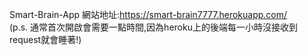 Smart-Brain-App
網站地址:https://smart-brain7777.herokuapp.com/    
(p.s. 通常首次開啟會需要一點時間,因為heroku上的後端每一小時沒接收到request就會睡著!)
